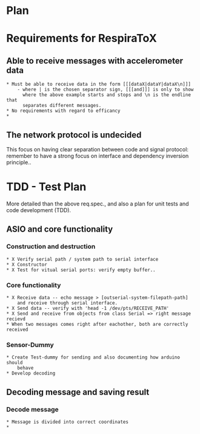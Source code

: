 Plan
=====

Requirements for RespiraToX
================================================
Able to receive messages with accelerometer data
------------------------------------------------
    * Must be able to receive data in the form [[[dataX|dataY|dataX\n]]]
        - where | is the chosen separator sign, [[[and]]] is only to show
          where the above example starts and stops and \n is the endline that
          separates different messages.
    * No requirements with regard to efficancy
    * 
The network protocol is undecided
------------------------------------------------
This focus on having clear separation between code and signal protocol:
remember to have a strong focus on interface and dependency inversion principle..

TDD - Test Plan
================================================
More detailed than the above req.spec., and also a plan for unit tests and
code development (TDD). 

ASIO and core functionality
---------------------------
### Construction and destruction
    * X Verify serial path / system path to serial interface
    * X Constructor
    * X Test for vitual serial ports: verify empty buffer..
### Core functionality
    * X Receive data -- echo message > [outserial-system-filepath-path]
        and receive through serial interface.
    * X Send data -- verify with 'head -1 /dev/pts/RECEIVE_PATH'
    * X Send and receive from objects from class Serial => right message recievd
    * When two messages comes right after eachother, both are correctly received
### Sensor-Dummy
    * Create Test-dummy for sending and also documenting how arduino should
        behave
    * Develop decoding

Decoding message and saving result
------------------------------------------------
### Decode message
    * Message is divided into correct coordinates
    * 

